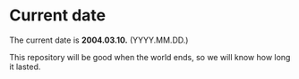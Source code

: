 # Current date

The current date is **2004.03.10.** (YYYY.MM.DD.)

This repository will be good when the world ends, so we will know how long it lasted.